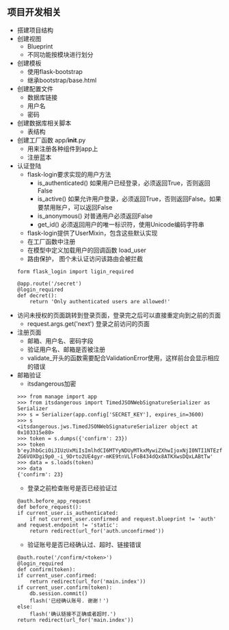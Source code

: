 ## 项目开发相关

+ 搭建项目结构
+ 创建视图
    * Blueprint
    * 不同功能按模块进行划分
+ 创建模板
    * 使用flask-bootstrap
    * 继承bootstrap/base.html
+ 创建配置文件
    * 数据库链接
    * 用户名
    * 密码
+ 创建数据库相关脚本
    * 表结构
+ 创建工厂函数 app/__init__.py
    * 用来注册各种组件到app上
    * 注册蓝本
+ 认证登陆
    * flask-login要求实现的用户方法
        + is_authenticated()  如果用户已经登录，必须返回True，否则返回False
        + is_active()  如果允许用户登录，必须返回True，否则返回False。如果要禁用账户，可以返回False
        + is_anonymous()  对普通用户必须返回False
        + get_id()  必须返回用户的唯一标识符，使用Unicode编码字符串
    * flask-login提供了UserMixin，包含这些默认实现
    * 在工厂函数中注册
    * 在模型中定义加载用户的回调函数  load_user
    * 路由保护， 图个未认证访问该路由会被拦截
    ```
    form flask_login import ligin_required

    @app.route('/secret')
    @login_required
    def decret():
        return 'Only authenticated users are allowed!'
    ```
+ 访问未授权的页面跳转到登录页面，登录完之后可以直接重定向到之前的页面
    * request.args.get('next') 登录之前访问的页面
+ 注册页面
    * 邮箱、用户名、密码字段
    * 验证用户名、邮箱是否被注册
    * validate_开头的函数需要配合ValidationError使用，这样前台会显示相应的错误
+ 邮箱验证
    * itsdangerous加密
    ```
    >>> from manage import app
    >>> from itsdangerous import TimedJSONWebSignatureSerializer as Serializer
    >>> s = Serializer(app.config['SECRET_KEY'], expires_in=3600)
    >>> s
    <itsdangerous.jws.TimedJSONWebSignatureSerializer object at 0x103315e80>
    >>> token = s.dumps({'confirm': 23})
    >>> token
    b'eyJhbGciOiJIUzUxMiIsImlhdCI6MTYyNDUyMTkxMywiZXhwIjoxNjI0NTI1NTEzfQ.eyJjb25maXJtIjoyM30.KY5Ttpo5iVxeH0xviSCHNB-ZG6VOXDgi9p0_-i_9Drto2UE4gyr-mKE9tnVLlFoB434dQx8ATKXwsDQxLABtTw'
    >>> data = s.loads(token)
    >>> data
    {'confirm': 23}
    ```
    * 登录之前检查账号是否已经验证过
    ```
    @auth.before_app_request
    def before_request():
    if current_user.is_authenticated:
        if not current_user.confirmed and request.blueprint != 'auth' and request.endpoint != 'static':
        return redirect(url_for('auth.unconfirmed'))
    ```
    * 验证账号是否已经确认过、超时、链接错误
    ```
    @auth.route('/confirm/<token>')
    @login_required
    def confirm(token):
    if current_user.confirmed:
        return redirect(url_for('main.index'))
    if current_user.confirm(token):
        db.session.commit()
        flash('已经确认账号. 谢谢！')
    else:
        flash('确认链接不正确或者超时.')
    return redirect(url_for('main.index'))
    ```